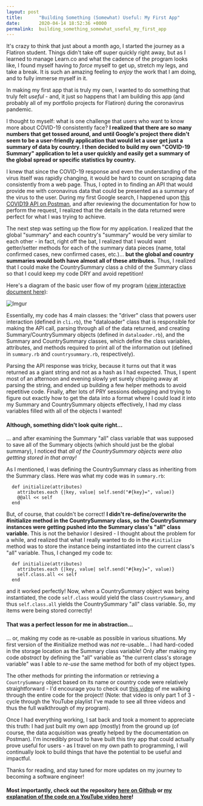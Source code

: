 ```yaml
---
layout: post
title:      "Building Something (Somewhat) Useful: My First App"
date:       2020-04-14 18:52:36 +0000
permalink:  building_something_somewhat_useful_my_first_app
---
```



It's crazy to think that just about a month ago, I started the journey as a Flatiron student. Things didn't take off super quickly right away, but as I learned to manage Learn.co and what the cadence of the program looks like, I found myself having to *force* myself to get up, stretch my legs, and take a break. It is such an amazing feeling to *enjoy* the work that I am doing, and to fully immerse myself in it. 

In making my first app that is truly my own, I wanted to do something that truly felt *useful* - and, it just so happens that I am building this app (and probably all of my portfolio projects for Flatiron) during the coronavirus pandemic. 

I thought to myself: what is one challenge that users who want to know more about COVID-19 consistently face? **I realized that there are so many numbers that get tossed around, and until Google's project there didn't seem to be a user-friendly application that would let a user get just a summary of data by country. I then decided to build my own "COVID-19 Summary" application to let a user quickly and easily get a summary of the global spread or specific statistics by country.**

I knew that since the COVID-19 response and even the understanding of the virus itself was rapidly changing, it would be hard to count on scraping data consistently from a web page. Thus, I opted in to finding an API that would provide me with coronavirus data that could be presented as a summary of the virus to the user. During my first Google search, I happened upon [this COVID19 API on Postman](https://documenter.getpostman.com/view/10808728/SzS8rjbc?version=latest#00030720-fae3-4c72-8aea-ad01ba17adf8), and after reviewing the documentation for how to perform the request, I realized that the details in the data returned were perfect for what I was trying to achieve. 

The next step was setting up the flow for my application. I realized that the global "summary" and each country's "summary" would be very similar to each other - in fact, right off the bat, I realized that I would want getter/setter methods for each of the summary data pieces (name, total confirmed cases, new confirmed cases, etc.)... **but the global and country summaries would both have almost all of these attributes.** Thus, I realized that I could make the CountrySummary class a child of the Summary class so that I could keep my code DRY and avoid repetition!

Here's a diagram of the basic user flow of my program ([view interactive document here](https://drive.google.com/file/d/1DXUYb7vqdP-mhRh-UcmCExSHoJFzUzJG/view?usp=sharing)):

![Imgur](https://i.imgur.com/VzP1bYg.png)

Essentially, my code has 4 main classes: the "driver" class that powers user interaction (defined in `cli.rb`), the "dataloader" class that is responsible for making the API call, parsing through all of the data returned, and creating Summary/CountrySummary objects (defined in `dataloader.rb`), and the Summary and CountrySummary classes, which define the class variables, attributes, and methods required to print all of the information out (defined in `summary.rb` and `countrysummary.rb`, respectively). 

Parsing the API response was tricky, because it turns out that it was returned as a giant string and not as a hash as I had expected. Thus, I spent most of an afternoon and evening slowly yet surely chipping away at parsing the string, and ended up building a few helper methods to avoid repetitive code. Finally, after lots of PRY sessions debugging and trying to figure out exactly how to get the data into a format where I could load it into my Summary and CountrySummary objects effectively, I had my class variables filled with all of the objects I wanted! 

#### Although, something didn't look quite right... 

... and after examining the Summary "all" class variable that was supposed to save all of the Summary objects (which should just be the global summary), I noticed that *all of the CountrySummary objects were also gettting stored in that array!*

As I mentioned, I was defining the CountrySummary class as inheriting from the Summary class. Here was what my code was in `summary.rb`: 

```
  def initialize(attributes)
    attributes.each {|key, value| self.send("#{key}=", value)}
    @@all << self
  end
```

But, of course, that couldn't be correct! **I didn't re-define/overwrite the #initialize method in the CountrySummary class, so the CountrySummary instances were getting pushed into the Summary class's "all" class variable.** This is not the behavior I desired - I thought about the problem for a while, and realized that what I really wanted to do in the `#initialize` method was to store the instance being instantiated into the current class's "all" variable. Thus, I changed my code to: 

```
  def initialize(attributes)
    attributes.each {|key, value| self.send("#{key}=", value)}
    self.class.all << self
  end
```

and it worked perfectly! Now, when a CountrySummary object was being instantiated, the code `self.class` would yield the class `CountrySummary`, and thus `self.class.all` yields the CountrySummary "all" class variable. So, my items were being stored correctly! 

#### That was a perfect lesson for me in **abstraction**... 
... or, making my code as re-usable as possible in various situations. My first version of the #initialize method was *not* re-usable... I had hard-coded in the storage location as the Summary class variable! Only after making my code *abstract* by defining the "all" variable as "the current class's storage variable" was I able to *re-use* the same method for both of my object types. 

The other methods for printing the information or retrieving a `CountrySummary` object based on its name or country code were relatively straightforward - I'd encourage you to check out [this video](https://www.youtube.com/watch?v=WtBNjnAgj3s) of me walking through the entire code for the project! (Note: that video is only part 1 of 3 - cycle through the YouTube playlist I've made to see all three videos and thus the full walkthrough of my program). 

Once I had everything working, I sat back and took a moment to appreciate this truth: I had just built my own app (mostly) from the ground up (of course, the data acquisition was greatly helped by the documentation on Postman). I'm incredibly proud to have built this tiny app that could actually prove useful for users - as I travel on my own path to programming, I will continually look to build things that have the potential to be useful and impactful. 

Thanks for reading, and stay tuned for more updates on my journey to becoming a software engineer!

#### Most importantly, check out the repository [here on Github](https://github.com/jkellyphilly/covid_tracking) or [my explanation of the code on a YouTube video here](https://www.youtube.com/watch?v=WtBNjnAgj3s)!

